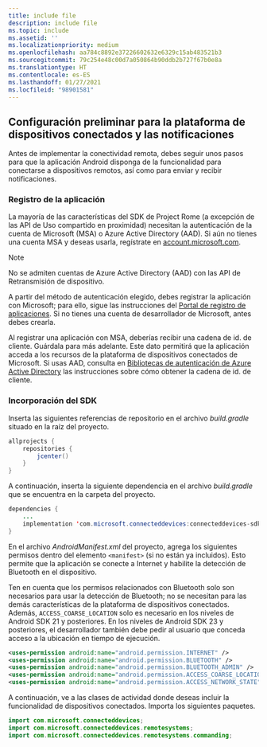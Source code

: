 ```yaml
---
title: include file
description: include file
ms.topic: include
ms.assetid: ''
ms.localizationpriority: medium
ms.openlocfilehash: aa784c8892e37226602632e6329c15ab483521b3
ms.sourcegitcommit: 79c254e48c00d7a050864b90ddb2b727f67b0e8a
ms.translationtype: HT
ms.contentlocale: es-ES
ms.lasthandoff: 01/27/2021
ms.locfileid: "98901581"
---
```

## <a name="preliminary-setup-for-the-connected-devices-platform-and-notifications"></a>Configuración preliminar para la plataforma de dispositivos conectados y las notificaciones

Antes de implementar la conectividad remota, debes seguir unos pasos para que la aplicación Android disponga de la funcionalidad para conectarse a dispositivos remotos, así como para enviar y recibir notificaciones.

### <a name="register-your-app"></a>Registro de la aplicación

La mayoría de las características del SDK de Project Rome (a excepción de las API de Uso compartido en proximidad) necesitan la autenticación de la cuenta de Microsoft (MSA) o Azure Active Directory (AAD). Si aún no tienes una cuenta MSA y deseas usarla, regístrate en [account.microsoft.com](https://account.microsoft.com/account).

> [!NOTE]
> No se admiten cuentas de Azure Active Directory (AAD) con las API de Retransmisión de dispositivo.

A partir del método de autenticación elegido, debes registrar la aplicación con Microsoft; para ello, sigue las instrucciones del [Portal de registro de aplicaciones](https://apps.dev.microsoft.com/). Si no tienes una cuenta de desarrollador de Microsoft, antes debes crearla.

Al registrar una aplicación con MSA, deberías recibir una cadena de id. de cliente. Guárdala para más adelante. Este dato permitirá que la aplicación acceda a los recursos de la plataforma de dispositivos conectados de Microsoft. Si usas AAD, consulta en [Bibliotecas de autenticación de Azure Active Directory](/azure/active-directory/develop/active-directory-authentication-libraries) las instrucciones sobre cómo obtener la cadena de id. de cliente.

### <a name="add-the-sdk"></a>Incorporación del SDK

Inserta las siguientes referencias de repositorio en el archivo *build.gradle* situado en la raíz del proyecto.

```Java
allprojects {
    repositories {
        jcenter()
    }
}
```
A continuación, inserta la siguiente dependencia en el archivo _build.gradle_ que se encuentra en la carpeta del proyecto.

```Java
dependencies { 
    ...
    implementation 'com.microsoft.connecteddevices:connecteddevices-sdk:+'
}
```

En el archivo *AndroidManifest.xml* del proyecto, agrega los siguientes permisos dentro del elemento `<manifest>` (si no están ya incluidos). Esto permite que la aplicación se conecte a Internet y habilite la detección de Bluetooth en el dispositivo.

Ten en cuenta que los permisos relacionados con Bluetooth solo son necesarios para usar la detección de Bluetooth; no se necesitan para las demás características de la plataforma de dispositivos conectados. Además, `ACCESS_COARSE_LOCATION` solo es necesario en los niveles de Android SDK 21 y posteriores. En los niveles de Android SDK 23 y posteriores, el desarrollador también debe pedir al usuario que conceda acceso a la ubicación en tiempo de ejecución.


```xml
<uses-permission android:name="android.permission.INTERNET" />
<uses-permission android:name="android.permission.BLUETOOTH" />
<uses-permission android:name="android.permission.BLUETOOTH_ADMIN" />
<uses-permission android:name="android.permission.ACCESS_COARSE_LOCATION" />
<uses-permission android:name="android.permission.ACCESS_NETWORK_STATE" />
```

A continuación, ve a las clases de actividad donde deseas incluir la funcionalidad de dispositivos conectados. Importa los siguientes paquetes.

```java
import com.microsoft.connecteddevices;
import com.microsoft.connecteddevices.remotesystems;
import com.microsoft.connecteddevices.remotesystems.commanding;
```